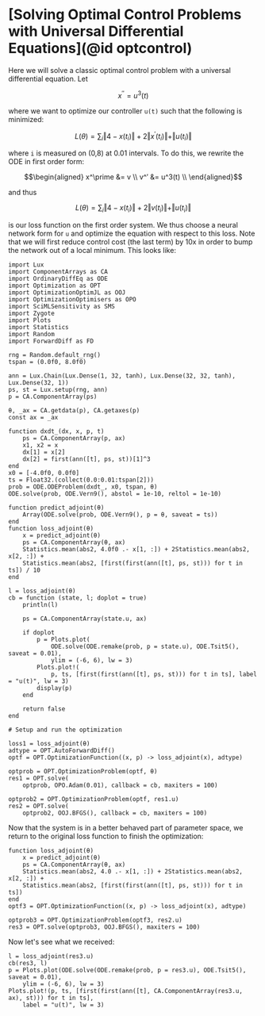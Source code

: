 # [Solving Optimal Control Problems with Universal Differential Equations](@id optcontrol)

Here we will solve a classic optimal control problem with a universal differential
equation. Let

```math
x^{′′} = u^3(t)
```

where we want to optimize our controller `u(t)` such that the following is
minimized:

```math
L(\theta) = \sum_i \Vert 4 - x(t_i) \Vert + 2 \Vert x^\prime(t_i) \Vert + \Vert u(t_i) \Vert
```

where ``i`` is measured on (0,8) at 0.01 intervals. To do this, we rewrite the
ODE in first order form:

```math
\begin{aligned}
x^\prime &= v \\
v^′ &= u^3(t) \\
\end{aligned}
```

and thus

```math
L(\theta) = \sum_i \Vert 4 - x(t_i) \Vert + 2 \Vert v(t_i) \Vert + \Vert u(t_i) \Vert
```

is our loss function on the first order system. We thus choose a neural network
form for ``u`` and optimize the equation with respect to this loss. Note that we
will first reduce control cost (the last term) by 10x in order to bump the network out
of a local minimum. This looks like:

```@example neuraloptimalcontrol
import Lux
import ComponentArrays as CA
import OrdinaryDiffEq as ODE
import Optimization as OPT
import OptimizationOptimJL as OOJ
import OptimizationOptimisers as OPO
import SciMLSensitivity as SMS
import Zygote
import Plots
import Statistics
import Random
import ForwardDiff as FD

rng = Random.default_rng()
tspan = (0.0f0, 8.0f0)

ann = Lux.Chain(Lux.Dense(1, 32, tanh), Lux.Dense(32, 32, tanh), Lux.Dense(32, 1))
ps, st = Lux.setup(rng, ann)
p = CA.ComponentArray(ps)

θ, _ax = CA.getdata(p), CA.getaxes(p)
const ax = _ax

function dxdt_(dx, x, p, t)
    ps = CA.ComponentArray(p, ax)
    x1, x2 = x
    dx[1] = x[2]
    dx[2] = first(ann([t], ps, st))[1]^3
end
x0 = [-4.0f0, 0.0f0]
ts = Float32.(collect(0.0:0.01:tspan[2]))
prob = ODE.ODEProblem(dxdt_, x0, tspan, θ)
ODE.solve(prob, ODE.Vern9(), abstol = 1e-10, reltol = 1e-10)

function predict_adjoint(θ)
    Array(ODE.solve(prob, ODE.Vern9(), p = θ, saveat = ts))
end
function loss_adjoint(θ)
    x = predict_adjoint(θ)
    ps = CA.ComponentArray(θ, ax)
    Statistics.mean(abs2, 4.0f0 .- x[1, :]) + 2Statistics.mean(abs2, x[2, :]) +
    Statistics.mean(abs2, [first(first(ann([t], ps, st))) for t in ts]) / 10
end

l = loss_adjoint(θ)
cb = function (state, l; doplot = true)
    println(l)

    ps = CA.ComponentArray(state.u, ax)

    if doplot
        p = Plots.plot(
            ODE.solve(ODE.remake(prob, p = state.u), ODE.Tsit5(), saveat = 0.01),
            ylim = (-6, 6), lw = 3)
        Plots.plot!(
            p, ts, [first(first(ann([t], ps, st))) for t in ts], label = "u(t)", lw = 3)
        display(p)
    end

    return false
end

# Setup and run the optimization

loss1 = loss_adjoint(θ)
adtype = OPT.AutoForwardDiff()
optf = OPT.OptimizationFunction((x, p) -> loss_adjoint(x), adtype)

optprob = OPT.OptimizationProblem(optf, θ)
res1 = OPT.solve(
    optprob, OPO.Adam(0.01), callback = cb, maxiters = 100)

optprob2 = OPT.OptimizationProblem(optf, res1.u)
res2 = OPT.solve(
    optprob2, OOJ.BFGS(), callback = cb, maxiters = 100)
```

Now that the system is in a better behaved part of parameter space, we return to
the original loss function to finish the optimization:

```@example neuraloptimalcontrol
function loss_adjoint(θ)
    x = predict_adjoint(θ)
    ps = CA.ComponentArray(θ, ax)
    Statistics.mean(abs2, 4.0 .- x[1, :]) + 2Statistics.mean(abs2, x[2, :]) +
    Statistics.mean(abs2, [first(first(ann([t], ps, st))) for t in ts])
end
optf3 = OPT.OptimizationFunction((x, p) -> loss_adjoint(x), adtype)

optprob3 = OPT.OptimizationProblem(optf3, res2.u)
res3 = OPT.solve(optprob3, OOJ.BFGS(), maxiters = 100)
```

Now let's see what we received:

```@example neuraloptimalcontrol
l = loss_adjoint(res3.u)
cb(res3, l)
p = Plots.plot(ODE.solve(ODE.remake(prob, p = res3.u), ODE.Tsit5(), saveat = 0.01),
    ylim = (-6, 6), lw = 3)
Plots.plot!(p, ts, [first(first(ann([t], CA.ComponentArray(res3.u, ax), st))) for t in ts],
    label = "u(t)", lw = 3)
```
